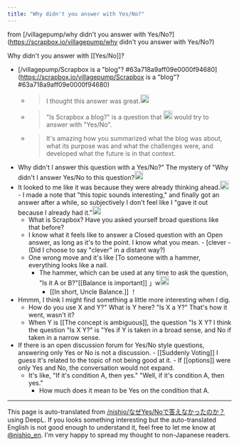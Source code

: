 ```yaml
---
title: "Why didn't you answer with Yes/No?"
---
```


from [/villagepump/why didn't you answer with Yes/No?](https://scrapbox.io/villagepump/why didn't you answer with Yes/No?)

Why didn't you answer with [[Yes/No]]?
- [/villagepump/Scrapbox is a "blog"? #63a718a9aff09e0000f94680](https://scrapbox.io/villagepump/Scrapbox is a "blog"? #63a718a9aff09e0000f94680)
    - >  I thought this answer was great.<img src='https://scrapbox.io/api/pages/villagepump/基素/icon' alt='/villagepump/基素.icon' height="19.5"/>
    - > "Is Scrapbox a blog?" is a question that <img src='https://scrapbox.io/api/pages/villagepump/basic/icon' alt='/villagepump/basic.icon' height="19.5"/> would try to answer with "Yes/No".
    - >  It's amazing how you summarized what the blog was about, what its purpose was and what the challenges were, and developed what the future is in that context.
- Why didn't I answer this question with a Yes/No?" The mystery of "Why didn't I answer Yes/No to this question?<img src='https://scrapbox.io/api/pages/villagepump/nishio/icon' alt='/villagepump/nishio.icon' height="19.5"/>
- It looked to me like it was because they were already thinking ahead.<img src='https://scrapbox.io/api/pages/villagepump/inajob/icon' alt='/villagepump/inajob.icon' height="19.5"/>
        - I made a note that "this topic sounds interesting," and finally got an answer after a while, so subjectively I don't feel like I "gave it out because I already had it."<img src='https://scrapbox.io/api/pages/villagepump/nishio/icon' alt='/villagepump/nishio.icon' height="19.5"/>
    - What is Scrapbox? Have you asked yourself broad questions like that before?
    - I know what it feels like to answer a Closed question with an Open answer, as long as it's to the point. I know what you mean.
            - [clever
            - (Did I choose to say "clever" in a distant way?)
    - One wrong move and it's like [To someone with a hammer, everything looks like a nail.
        - The hammer, which can be used at any time to ask the question, "Is it A or B?"[[Balance is important]] 」w<img src='https://scrapbox.io/api/pages/villagepump/nishio/icon' alt='/villagepump/nishio.icon' height="19.5"/>
            - [[In short, Uncle Balance.]] ！
- Hmmm, I think I might find something a little more interesting when I dig.
    - How do you use X and Y?" What is Y here? "Is X a Y?" That's how it went, wasn't it?
    - When Y is [[The concept is ambiguous]], the question "Is X Y? I think the question "Is X Y?" is "Yes if Y is taken in a broad sense, and No if taken in a narrow sense.
- If there is an open discussion forum for Yes/No style questions, answering only Yes or No is not a discussion.
        - [[Suddenly Voting]] I guess it's related to the topic of not being good at it.
        - If [[options]] were only Yes and No, the conversation would not expand.
    - It's like, "If it's condition A, then yes." "Well, if it's condition A, then yes."
        - How much does it mean to be Yes on the condition that A.

---
This page is auto-translated from [/nishio/なぜYes/Noで答えなかったのか？](https://scrapbox.io/nishio/なぜYes/Noで答えなかったのか？) using DeepL. If you looks something interesting but the auto-translated English is not good enough to understand it, feel free to let me know at [@nishio_en](https://twitter.com/nishio_en). I'm very happy to spread my thought to non-Japanese readers.